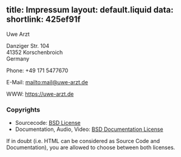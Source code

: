 title: Impressum
layout: default.liquid
data:
  shortlink: 425ef91f
---
Uwe Arzt

Danziger Str. 104<br/>
41352 Korschenbroich<br/>
Germany

Phone: +49 171 5477670

E-Mail: <mailto:mail@uwe-arzt.de>

WWW: <https://uwe-arzt.de>

### Copyrights

* Sourcecode: [BSD License](bsd-license)
* Documentation, Audio, Video: [BSD Documentation License](bsd-documentation-license)

If in doubt (i.e. HTML can be considered as Source Code and Documentation), you are allowed to choose between
both licenses.
